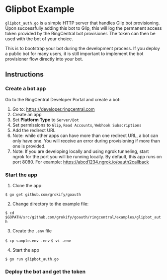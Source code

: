 # Glipbot Example

`glipbot_auth.go` is a simple HTTP server that handles Glip bot provisioning. Upon successfully adding this bot to Glip, this will log the permanent access token provided by the RingCentral bot provisioner. The token can then be used with the bot of your choice.

This is to bootstrap your bot during the development process. If you deploy a public bot for many users, it is still important to implement the bot provisioner flow directly into your bot.

## Instructions

### Create a bot app

Go to the RingCentral Developer Portal and create a bot:

1. Go to: https://developer.ringcentral.com
1. Create an app
1. Set **Platform Type** to `Server/Bot`
1. Set permissions to `Glip`, `Read Accounts`, `Webhook Subscriptions`
1. Add the redirect URL
  1. Note: while other apps can have more than one redirect URL, a bot can only have one. You will receive an error during provisioning if more than one is provided.
  1. Note: If you are developing locally and using ngrok tunneling, start ngrok for the port you will be running locally. By default, this app runs on port 8080. For example: https://abcd1234.ngrok.io/oauth2callback

### Start the app

1. Clone the app:

`$ go get github.com/grokify/goauth`

2. Change directory to the example file:

`$ cd $GOPATH/src/github.com/grokify/goauth/ringcentral/examples/glipbot_auth`

3. Create the `.env` file

`$ cp sample.env .env`
`$ vi .env`

4. Start the app

`$ go run glipbot_auth.go`

### Deploy the bot and get the token